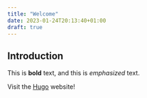 ```yaml
---
title: "Welcome"
date: 2023-01-24T20:13:40+01:00
draft: true
---
```


## Introduction

This is **bold** text, and this is *emphasized* text.

Visit the [Hugo](https://gohugo.io) website!